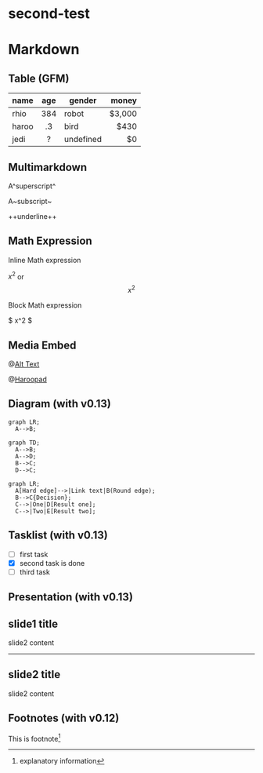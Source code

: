 # second-test
# Markdown


## Table (GFM)

| name  | age | gender    | money  |
|-------|:---:|-----------|-------:|
| rhio  | 384 | robot     | $3,000 |
| haroo | .3  | bird      | $430   |
| jedi  | ?   | undefined | $0     |

## Multimarkdown

A^superscript^

A~subscript~

++underline++

## Math Expression

Inline Math expression

$x^2$ or $$x^2$$

Block Math expression

$
x^2
$

## Media Embed

@[Alt Text](Content-URL "CSS")

@[Haroopad](https://vimeo.com/70385914 "width:100%;height:350px")

## Diagram (with v0.13)

```mermaid
graph LR;
  A-->B;
```

```mermaid
graph TD;
  A-->B;
  A-->D;
  B-->C;
  D-->C;
```

```mermaid
graph LR;
  A[Hard edge]-->|Link text|B(Round edge);
  B-->C{Decision};
  C-->|One|D[Result one];
  C-->|Two|E[Result two];
```
    
## Tasklist (with v0.13)

- [ ] first task
- [x] second task is done
- [ ] third task

## Presentation (with v0.13)

## slide1 title

slide2 content

***

## slide2 title

slide2 content

## Footnotes (with v0.12)

This is footnote[^1]

[^1]: explanatory information
